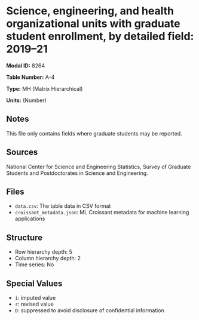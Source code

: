 # Science, engineering, and health organizational units with graduate student enrollment, by detailed field: 2019&#8211;21

**Modal ID:** 8264

**Table Number:** A-4

**Type:** MH (Matrix Hierarchical)

**Units:** (Number)

## Notes

This file only contains fields where graduate students may be reported.

## Sources

National Center for Science and Engineering Statistics, Survey of Graduate Students and Postdoctorates in Science and Engineering.

## Files

- `data.csv`: The table data in CSV format
- `croissant_metadata.json`: ML Croissant metadata for machine learning applications

## Structure

- Row hierarchy depth: 5
- Column hierarchy depth: 2
- Time series: No

## Special Values

- `i`: imputed value
- `r`: revised value
- `D`: suppressed to avoid disclosure of confidential information

